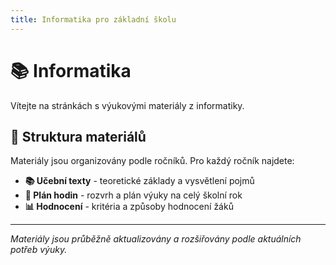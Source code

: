```yaml
---
title: Informatika pro základní školu
---
```


# 📚 Informatika

Vítejte na stránkách s výukovými materiály z informatiky.

## 🎯 Struktura materiálů

Materiály jsou organizovány podle ročníků. Pro každý ročník najdete:

- **📚 Učební texty** - teoretické základy a vysvětlení pojmů
- **📅 Plán hodin** - rozvrh a plán výuky na celý školní rok  
- **📊 Hodnocení** - kritéria a způsoby hodnocení žáků

---

*Materiály jsou průběžně aktualizovány a rozšiřovány podle aktuálních potřeb výuky.*

